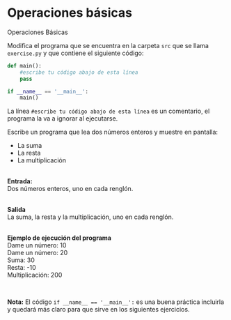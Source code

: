 # Operaciones básicas
Operaciones Básicas

Modifica el programa que se encuentra en la carpeta `src` que se llama `exercise.py` y que contiene el siguiente código:

```python
def main():
    #escribe tu código abajo de esta línea
    pass

if __name__ == '__main__':
    main()
```

La línea `#escribe tu código abajo de esta línea` es un comentario, el programa la va a ignorar al ejecutarse.

Escribe un programa que lea dos números enteros y muestre en pantalla:
<ul>
<li>La suma
<li>La resta
<li>La multiplicación
</ul>
<p>
<br>
<b>Entrada: </b>
<br>Dos números enteros, uno en cada renglón.

<br><b>Salida</b>
<br>La suma, la resta y la multiplicación, uno en cada renglón.

<br><b>Ejemplo de ejecución del programa</b>
<br>Dame un número: 10
<br>Dame un número: 20
<br>Suma: 30
<br>Resta: -10
<br>Multiplicación: 200


<p>
<br>

**Nota:** El código `if __name__ == '__main__':` es una buena práctica incluirla y quedará más claro para que sirve en los siguientes ejercicios.